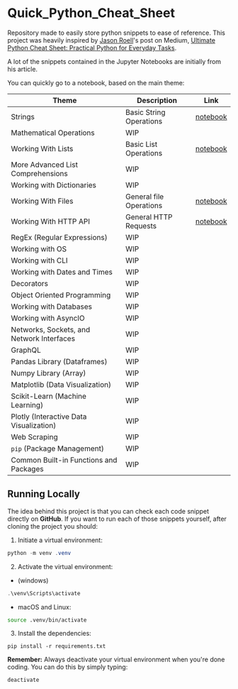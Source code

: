 # Quick_Python_Cheat_Sheet
Repository made to easily store python snippets to ease of reference.
This project was heavily inspired by [Jason Roell](https://medium.com/@roelljr)'s post on Medium, [Ultimate Python Cheat Sheet: Practical Python for Everyday Tasks](https://medium.com/@roelljr/ultimate-python-cheat-sheet-practical-python-for-everyday-tasks-c267c1394ee8).

A lot of the snippets contained in the Jupyter Notebooks are initially from his article.

You can quickly go to a notebook, based on the main theme:

| Theme      | Description | Link |
|------------|-------------|------|
| Strings  | Basic String Operations | [notebook](notebooks/strings/working_with_strings.ipynb)  |
| Mathematical Operations  | WIP |   |
| Working With Lists | Basic List Operations | [notebook](notebooks/working_with_lists/working_with_lists.ipynb) |
| More Advanced List Comprehensions  | WIP |   |
| Working with Dictionaries  | WIP |   |
| Working With Files | General file Operations | [notebook](notebooks/working_with_files/working_with_files.ipynb) |
| Working With HTTP API | General HTTP Requests | [notebook](notebooks/working_http/working_with_http_api.ipynb) |
| RegEx (Regular Expressions)  | WIP |   |
| Working with OS  | WIP |   |
| Working with CLI  | WIP |   |
| Working with Dates and Times  | WIP |   |
| Decorators  | WIP |   |
| Object Oriented Programming  | WIP |   |
| Working with Databases | WIP |   |
| Working with AsyncIO | WIP |   |
| Networks, Sockets, and Network Interfaces  | WIP |   |
| GraphQL  | WIP |   |
| Pandas Library (Dataframes)  | WIP |   |
| Numpy Library (Array)  | WIP |   |
| Matplotlib (Data Visualization)  | WIP |   |
| Scikit-Learn (Machine Learning)  | WIP |   |
| Plotly (Interactive Data Visualization)  | WIP |   |
| Web Scraping  | WIP |   |
| `pip` (Package Management)  | WIP |   |
| Common Built-in Functions and Packages  | WIP |   |



## Running Locally
The idea behind this project is that you can check each code snippet directly on **GitHub**. If you want to run each of those snippets yourself, after cloning the project you should:
1. Initiate a virtual environment:
```powershell
python -m venv .venv
```
2. Activate the virtual environment:
 - (windows)
```powershell
.\venv\Scripts\activate
```
  - macOS and Linux:
```bash
source .venv/bin/activate
```
3. Install the dependencies:
```
pip install -r requirements.txt
```
**Remember:** Always deactivate your virtual environment when you're done coding. You can do this by simply typing:
```
deactivate
```